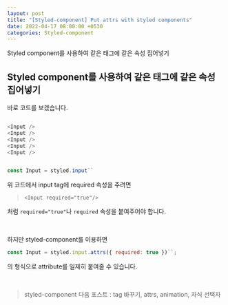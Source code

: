 ```yaml
---
layout: post
title: "[Styled-component] Put attrs with styled components"
date: 2022-04-17 08:00:00 +0530
categories: Styled-component
---
```


Styled component를 사용하여 같은 태그에 같은 속성 집어넣기

## Styled component를 사용하여 같은 태그에 같은 속성 집어넣기

바로 코드를 보겠습니다.

```javascript

<Input />
<Input />
<Input />
<Input />
<Input />


const Input = styled.input``
```

위 코드에서 input tag에 required 속성을 주려면

> `<Input required="true"/>`

처럼 `required="true"`나 `required` 속성을 붙여주어야 합니다.

<br>

하지만 styled-component를 이용하면

```javascript
const Input = styled.input.attrs({ required: true })``;
```

의 형식으로 attribute를 일제히 붙여줄 수 있습니다.

<br>

> styled-component 다음 포스트 : tag 바꾸기, attrs, animation, 자식 선택자
